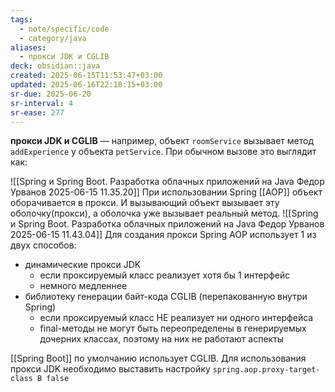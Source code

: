 ```yaml
---
tags:
  - note/specific/code
  - category/java
aliases:
  - прокси JDK и CGLIB
deck: obsidian::java
created: 2025-06-15T11:53:47+03:00
updated: 2025-06-16T22:18:15+03:00
sr-due: 2025-06-20
sr-interval: 4
sr-ease: 277
---
```


**прокси JDK и CGLIB**
—
например, объект `roomService` вызывает метод `addExperience` у объекта `petService`. При обычном вызове это выглядит как:

![[Spring и Spring Boot. Разработка облачных приложений на Java Федор Урванов 2025-06-15 11.35.20]]
При использовании Spring [[AOP]] объект оборачивается в прокси. И вызывающий объект вызывает эту оболочку(прокси), а оболочка уже вызывает реальный метод.
![[Spring и Spring Boot. Разработка облачных приложений на Java Федор Урванов 2025-06-15 11.43.04]]
Для создания прокси Spring AOP использует 1 из двух способов:
- динамические прокси JDK
	- если проксируемый класс реализует хотя бы 1 интерфейс
	- немного медленнее
- библиотеку генерации байт-кода CGLIB (перепакованную внутри Spring)
	- если проксируемый класс НЕ реализует ни одного интерфейса
	- final-методы не могут быть переопределены в генерируемых дочерних классах, поэтому на них не работают аспекты

[[Spring Boot]] по умолчанию использует CGLIB. Для использования прокси JDK необходимо выставить настройку `spring.aop.proxy-target-class B false`
